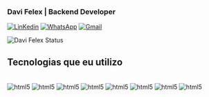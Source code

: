 ### Davi Felex | Backend Developer 
[![LinKedin](https://img.shields.io/badge/LinkedIn-0077B5?style=for-the-badge&logo=linkedin&logoColor=white)](https://br.linkedin.com/in/davi-tobias?trk=people-guest_people_search-card)
[![WhatsApp](https://img.shields.io/badge/WhatsApp-25D366?style=for-the-badge&logo=whatsapp&logoColor=white)](https://wa.me/5567996040498)
[![Gmail](https://img.shields.io/badge/Gmail-D14836?style=for-the-badge&logo=gmail&logoColor=white)](mailto:davifelex.programador@gmail.com)

<!-- ![Davi Felex GitHub stats](https://github-readme-stats.vercel.app/api?username=davifelex&show_icons=true&theme=dracula) -->

![Davi Felex Status](https://github-readme-stats.vercel.app/api?username=davifelex&show_icons=true)

## Tecnologias que  eu utilizo

<div style="display: inline_block"><br/>
    <img align="center" alt="html5" src="https://img.shields.io/badge/C%2B%2B-00599C?style=for-the-badge&logo=c%2B%2B&logoColor=white"/>
    <img align="center" alt="html5" src="https://img.shields.io/badge/HTML5-E34F26?style=for-the-badge&logo=html5&logoColor=white"/>
    <img align="center" alt="html5" src="https://img.shields.io/badge/PHP-777BB4?style=for-the-badge&logo=php&logoColor=white"/>
    <img align="center" alt="html5" src="https://img.shields.io/badge/Python-3776AB?style=for-the-badge&logo=python&logoColor=white"/>
    <img align="center" alt="html5" src="https://img.shields.io/badge/JavaScript-F7DF1E?style=for-the-badge&logo=javascript&logoColor=black"/>
    <img align="center" alt="html5" src="https://img.shields.io/badge/MySQL-005C84?style=for-the-badge&logo=mysql&logoColor=white"/>
    <img align="center" alt="html5" src="https://img.shields.io/badge/SQLite-07405E?style=for-the-badge&logo=sqlite&logoColor=white"/>
    <img align="center" alt="html5" src="https://img.shields.io/badge/CSS-239120?&style=for-the-badge&logo=css3&logoColor=white"/>
</div>